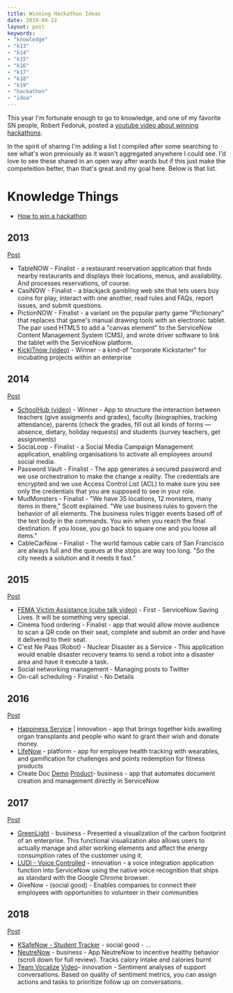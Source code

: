 ```yaml
---
title: Winning Hackathon Ideas
date: 2019-04-22
layout: post
keywords:
- "knowledge"
- "k13"
- "k14"
- "k15"
- "k16"
- "k17"
- "k18"
- "k19"
- "hackathon"
- "idea"
---
```


This year I'm fortunate enough to go to knowledge, and one of my favorite SN people, Robert Fedoruk, posted a [youtube video about winning hackathons](https://www.youtube.com/watch?v=ctzX-ANG_Sk&feature=youtu.be).

In the spirit of sharing I'm adding a list I compiled after some searching to see what's won previously as it wasn't aggregated anywhere I could see.  I'd love to see these shared in an open way after wards but if this just make the competeition better, than that's great and my goal here.  Below is that list.

<!--more-->
# Knowledge Things

- [How to win a hackathon](https://community.servicenow.com/community?id=community_blog&sys_id=c15d2629dbd0dbc01dcaf3231f961987)

## 2013

[Post](https://web.archive.org/web/20130831022442/http://community.servicenow.com/blog/allanleinwand/createnow-hackathon-check-out-finalist-teams-apps)

- TableNOW - Finalist - a restaurant reservation application that finds nearby restaurants and displays their locations, menus, and availability. And processes reservations, of course.
- CasiNOW - Finalist - a blackjack gambling web site that lets users buy coins for play, interact with one another, read rules and FAQs, report issues, and submit questions.
- PictionNOW - Finalist - a variant on the popular party game "Pictionary" that replaces that game's manual drawing tools with an electronic tablet. The pair used HTML5 to add a "canvas element" to the ServiceNow Content Management System (CMS), and wrote driver software to link the tablet with the ServiceNow platform.
- [KickITnow (video)](https://youtu.be/NSWwunAHhjA) - Winner - a kind-of "corporate Kickstarter" for incubating projects within an enterprise

## 2014 

[Post](https://community.servicenow.com/community?id=community_blog&sys_id=a76caea1dbd0dbc01dcaf3231f961993)

- [SchoolHub (video)](https://vimeo.com/96734925) - Winner - App to structure the interaction between teachers (give assigments and grades), faculty (biographies, tracking attendance), parents (check the grades, fill out all kinds of forms — absence, dietary, holiday requests) and students (survey teachers, get assignments)
- SociaLoop - Finalist - a Social Media Campaign Management application, enabling organisations to activate all employees around social media.
- Password Vault - Finalist - The app generates a secured password and we use orchestration to make the change a reality. The credentials are encrypted and we use Access Control List (ACL) to make sure you see only the credentials that you are supposed to see in your role. 
- MudMonsters - Finalist - "We have 35 locations, 12 monsters, many items in there," Scott explained. "We use business rules to govern the behavior of all elements. The business rules trigger events based off of the text body in the commands. You win when you reach the final destination. If you loose, you go back to square one and you loose all items." 
- CableCarNow - Finalist - The world famous cable cars of San Francisco are always full and the queues at the stops are way too long. "So the city needs a solution and it needs it fast."


## 2015

[Post](https://community.servicenow.com/community?id=community_blog&sys_id=0a3daae5dbd0dbc01dcaf3231f9619f9)

- [FEMA Victim Assistance (cube talk video)](https://youtu.be/Kpgqp1otikY?t=54) - First -  ServiceNow Saving Lives. It will be something very special.
- Cinema food ordering - Finalist - app that would allow movie audience to scan a QR code on their seat, complete and submit an order and have it delivered to their seat.
- C'est Ne Paas (Robot) - Nuclear Disaster as a Service - This application would enable disaster recovery teams to send a robot into a disaster area and have it execute a task.
- Social networking management - Managing posts to Twitter
- On-call scheduling - Finalist - No Details

## 2016 

[Post](https://community.servicenow.com/community?id=community_blog&sys_id=26ac6625dbd0dbc01dcaf3231f96191d)

- [Happiness Service](https://www.linium.com/research/news-updates/vote-team-smiles-to-win-servicenow-knowledge16-hackathon) | innovation - app that brings together kids awaiting organ transplants and people who want to grant their wish and donate money. 
- [LifeNow](https://www.youtube.com/watch?v=4MbyvYW_bvk&feature=youtu.be) - platform - app for employee health tracking with wearables, and gamification for challenges and points redemption for fitness products 
- Create Doc [Demo](https://www.youtube.com/watch?v=jP99ityPijU&feature=youtu.be) [Product](https://www.youtube.com/watch?v=FCUpDKi8tnY)- business - app that automates document creation and management directly in ServiceNow 

## 2017

[Post](https://community.servicenow.com/community?id=community_blog&sys_id=193daae5dbd0dbc01dcaf3231f96193d)

- [GreenLight](https://thewhitespace.io/blog/knowledge17-hackathon-greenlight/) - business - Presented a visualization of the carbon footprint of an enterprise. This functional visualization also allows users to actually manage and alter working elements and affect the energy consumption rates of the customer using it.
- [LUDI - Voice Controlled](https://github.com/CloudPires/LUDI) - innovation - a voice integration application function into ServiceNow using the native voice recognition that ships as standard with the Google Chrome browser.
- GiveNow - (social good) - Enables companies to connect their employees with opportunities to volunteer in their communities 

## 2018

[Post](https://community.servicenow.com/community?id=community_blog&sys_id=2213cba6dbbd13002b6dfb651f9619b1)

- [KSafeNow - Student Tracker](https://www.youtube.com/watch?v=CkzSssZCJTo) - social good - ... 
- [NeutreNow](https://www.youtube.com/watch?v=qTOJSro9tBY) - business - App NeutreNow to incentive healthy behavior (scroll down for full review). Tracks calory intake and calories burnt 
- [Team Vocalize](https://www.apnews.com/13a8fbf57e3500578146b42e597f40a0) [Video](https://www.youtube.com/watch?v=-Lp9NNPFitY)- innovation - Sentiment analyses of support conversations. Based on quality of sentiment metrics, you can assign actions and tasks to prioritize follow up on conversations. 
